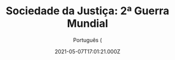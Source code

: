 ---
id: '22854c99-5619-4384-bb4b-ec0d0f064a0b'
type: 'movie' # Filme, Série, Anime
title: "Sociedade da Justiça: 2ª Guerra Mundial"
synopsis: ["A viagem relaxante de Barry Allen para Metrópolis está prestes a dar errado. Enquanto corre para ajudar em uma luta inesperada, o Flash rompe as barreiras do tempo, e acaba parando no meio da Segunda Guerra Mundial. É lá que o Flash conhece a Mulher Maravilha e a equipe supersecreta dela, conhecida como Sociedade da Justiça da América. Testemunhe os rumos turbulentos da guerra, combates envolventes e a velocidade da honra enquanto o Flash luta para voltar ao seu próprio tempo!",
]
originalTitle: "Justice Society: World War II"
date: '2021-05-07T17:01:21.000Z'
update: '2021-05-07T17:01:21.000Z'
releaseDate: '2021-04-27T03:00:00.000Z'
imdb:
  rating: '6.4' # 8.5
  id: '' # tt0470752
duration: '1h 24 Min'
trailer:
  urls: [
    's4xXbGFhEFg',
  ]
tags: ['1080p']
genre: ['Ação', 'Animação', 'Aventura', 'Guerra'] #
quality: 'WEB-DL' # BluRay, WEB-DL, HDTV, WEB-DL4K, WEB-DLe
format: 'MKV' # MKV, MP4, TS
audio: 'Português, Inglês' # Dublado, Legendado, Dual Audio, Dub & Leg
subtitle: 'Português (' # Português, inglês,
size: '1.9 GB' # 4.8 GB
audioQuality: 10
videoQuality: 10
directors: []
#  - name: 'Lana Wachowski'
#    image: ''
#  - name: 'Lilly Wachowski'
#    image: ''
cast: []
#  - name: 'Keanu Reeves'
#    image: ''
#    characterName: 'Neo'
writers: []
#  - name: ''
#    image: ''
maturityRating:
  age: '' # L , 10, 12, 14, 16, 18
  topics: [''] # Violence, Illegal drugs, Inappropriate Language, Legal Drugs, Sexual Content, Extreme Violence
###########################################
download:
  
  - url: 'magnet:?xt=urn:btih:57f48940cfc81a34023a14e5c7713baf272efa59&dn=Sociedade.da.Justi%c3%a7a.2.Guerra.Mundial.2021.1080p.WEB-DL.DDP5.1.DUAL.COMANDO.TO&tr=udp%3a%2f%2fpublic.popcorn-tracker.org%3a6969%2fannounce&tr=udp%3a%2f%2ftracker.internetwarriors.net%3a1337%2fannounce&tr=udp%3a%2f%2ftracker.opentrackr.org%3a1337%2fannounce&tr=udp%3a%2f%2fexodus.desync.com%3a6969%2fannounce&tr=udp%3a%2f%2fretracker.lanta-net.ru%3a2710%2fannounce&tr=udp%3a%2f%2fopen.stealth.si%3a80%2fannounce&tr=udp%3a%2f%2fwww.torrent.eu.org%3a451%2fannounce&tr=udp%3a%2f%2fopentracker.i2p.rocks%3a6969%2fannounce&tr=http%3a%2f%2ftracker.opentrackr.org%3a1337%2fannounce&tr=udp%3a%2f%2f3rt.tace.ru%3a60889%2fannounce'
    resolution: '1080p' # 720p, 1080p, 4K,
    audio: 'Dual Áudio' # Dublado, Legendado, Dual Audio
    size: '1.9 GB' # 4.8 GB
    quality: '' # BluRay, WEB-DL
    format: '' # MKV
  - url: 'magnet:?xt=urn:btih:c304c54bdd240f690b4028b308904969cddbf1b8&dn=Justice.Society.World.War.II.2021.1080p.WEBRip.DD5.1.x264-COMANDO.TO&tr=udp%3a%2f%2fpublic.popcorn-tracker.org%3a6969%2fannounce&tr=udp%3a%2f%2ftracker.internetwarriors.net%3a1337%2fannounce&tr=udp%3a%2f%2ftracker.opentrackr.org%3a1337%2fannounce&tr=udp%3a%2f%2fexodus.desync.com%3a6969%2fannounce&tr=udp%3a%2f%2fretracker.lanta-net.ru%3a2710%2fannounce&tr=udp%3a%2f%2fopen.stealth.si%3a80%2fannounce&tr=udp%3a%2f%2fwww.torrent.eu.org%3a451%2fannounce&tr=udp%3a%2f%2fopentracker.i2p.rocks%3a6969%2fannounce&tr=http%3a%2f%2ftracker.opentrackr.org%3a1337%2fannounce&tr=udp%3a%2f%2f3rt.tace.ru%3a60889%2fannounce'
    resolution: '1080p' # 720p, 1080p, 4K,
    audio: 'Dual Áudio' # Dublado, Legendado, Dual Audio
    size: '3.2 GB' # 4.8 GB
    quality: '' # BluRay, WEB-DL
    format: '' # MKV
images:
  cover: '/assets/movies/sociedade-da-justica-2a-guerra-mundial.jpg'
  background: '/assets/movies/'
---